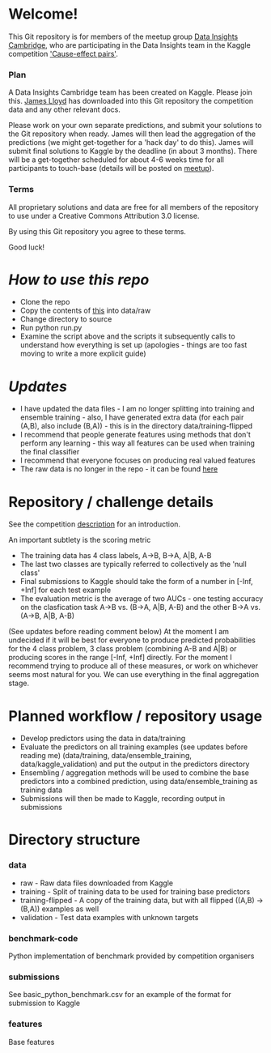 Welcome!
========

This Git repository is for members of the meetup group [Data Insights Cambridge](http://www.meetup.com/Data-Insights-Cambridge/), who are participating in the Data Insights team in the Kaggle competition ['Cause-effect pairs'](http://www.kaggle.com/c/cause-effect-pairs).

### Plan

A Data Insights Cambridge team has been created on Kaggle. Please join this. [James Lloyd](mailto:jrl44@cam.ac.uk) has downloaded into this Git repository the competition data and any other relevant docs. 

Please work on your own separate predictions, and submit your solutions to the Git repository when ready. James will then lead the aggregation of the predictions (we might get-together for a 'hack day' to do this). James will submit final solutions to Kaggle by the deadline (in about 3 months). There will be a get-together scheduled for about 4-6 weeks time for all participants to touch-base (details will be posted on [meetup](http://www.meetup.com/Data-Insights-Cambridge/)).

### Terms

All proprietary solutions and data are free for all members of the repository to use under a Creative Commons Attribution 3.0 license. 

By using this Git repository you agree to these terms.

Good luck!

***How to use this repo***
==========================

* Clone the repo
* Copy the contents of [this](http://mlg.eng.cam.ac.uk/lloyd/temp/raw.tar.gz) into data/raw
* Change directory to source
* Run python run.py
* Examine the script above and the scripts it subsequently calls to understand how everything is set up (apologies - things are too fast moving to write a more explicit guide)

***Updates***
=============

* I have updated the data files - I am no longer splitting into training and ensemble training - also, I have generated extra data (for each pair (A,B), also include (B,A)) - this is in the directory data/training-flipped
* I recommend that people generate features using methods that don't perform any learning - this way all features can be used when training the final classifier
* I recommend that everyone focuses on producing real valued features
* The raw data is no longer in the repo - it can be found [here](http://mlg.eng.cam.ac.uk/lloyd/temp/raw.tar.gz)

Repository / challenge details
==============================

See the competition [description](http://www.kaggle.com/c/cause-effect-pairs) for an introduction.

An important subtlety is the scoring metric

* The training data has 4 class labels, A->B, B->A, A|B, A-B
* The last two classes are typically referred to collectively as the 'null class'
* Final submissions to Kaggle should take the form of a number in \[-Inf, +Inf\] for each test example
* The evaluation metric is the average of two AUCs - one testing accuracy on the clasfication task A->B vs. (B->A, A|B, A-B) and the other B->A vs. (A->B, A|B, A-B)

(See updates before reading comment below)
At the moment I am undecided if it will be best for everyone to produce predicted probabilities for the 4 class problem, 3 class problem (combining A-B and A|B) or producing scores in the range \[-Inf, +Inf\] directly. For the moment I recommend trying to produce all of these measures, or work on whichever seems most natural for you. We can use everything in the final aggregation stage.

Planned workflow / repository usage
===================================

* Develop predictors using the data in data/training
* Evaluate the predictors on all training examples (see updates before reading me) (data/training, data/ensemble_training, data/kaggle_validation) and put the output in the predictors directory
* Ensembling / aggregation methods will be used to combine the base predictors into a combined prediction, using data/ensemble_training as training data
* Submissions will then be made to Kaggle, recording output in submissions

Directory structure
===================

### data

* raw - Raw data files downloaded from Kaggle
* training - Split of training data to be used for training base predictors
* training-flipped - A copy of the training data, but with all flipped ((A,B) -> (B,A)) examples as well
* validation - Test data examples with unknown targets

### benchmark-code


Python implementation of benchmark provided by competition organisers

### submissions

See basic_python_benchmark.csv for an example of the format for submission to Kaggle

### features

Base features
